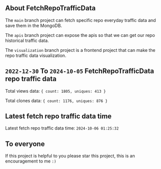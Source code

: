 ## About FetchRepoTrafficData

The `main` branch project can fetch specific repo everyday traffic data and save them in the MongoDB.

The `apis` branch project can expose the apis so that we can get our repo historical traffic data.

The `visualization` branch project is a frontend project that can make the repo traffic data visualization.

## `2022-12-30` To `2024-10-05` FetchRepoTrafficData repo traffic data

Total views data: `{ count: 1805, uniques: 413 }`

Total clones data: `{ count: 1176, uniques: 876 }`

## Latest fetch repo traffic data time

Latest fetch repo traffic data time: `2024-10-06 01:25:32`

## To everyone

If this project is helpful to you please star this project, this is an encouragement to me `:)`



